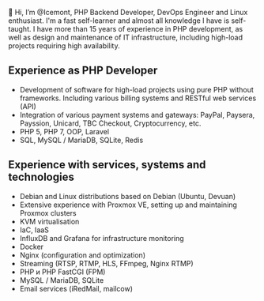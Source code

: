 👋 Hi, I’m @Icemont, PHP Backend Developer, DevOps Engineer and Linux enthusiast. I'm a fast self-learner and almost all knowledge I have is self-taught.
I have more than 15 years of experience in PHP development, as well as design and maintenance of IT infrastructure, including high-load projects requiring high availability.

## Experience as PHP Developer
- Development of software for high-load projects using pure PHP without frameworks. Including various billing systems and RESTful web services (API)
- Integration of various payment systems and gateways: PayPal, Paysera, Payssion, Unicard, TBC Checkout, Cryptocurrency, etc.
- PHP 5, PHP 7, OOP, Laravel
- SQL, MySQL / MariaDB, SQLite, Redis

## Experience with services, systems and technologies
- Debian and Linux distributions based on Debian (Ubuntu, Devuan)
- Extensive experience with Proxmox VE, setting up and maintaining Proxmox clusters
- KVM virtualisation
- IaC, IaaS
- InfluxDB and Grafana for infrastructure monitoring
- Docker
- Nginx (configuration and optimization)
- Streaming (RTSP, RTMP, HLS, FFmpeg, Nginx RTMP)
- PHP и PHP FastCGI (FPM)
- MySQL / MariaDB, SQLite
- Email services (iRedMail, mailcow)
